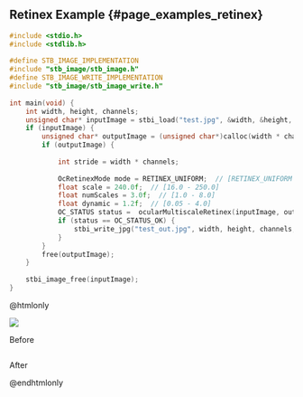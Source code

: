## Retinex Example {#page_examples_retinex}

```c
#include <stdio.h>  
#include <stdlib.h>  
  
#define STB_IMAGE_IMPLEMENTATION  
#include "stb_image/stb_image.h"  
#define STB_IMAGE_WRITE_IMPLEMENTATION  
#include "stb_image/stb_image_write.h"  
  
int main(void) {  
    int width, height, channels;  
    unsigned char* inputImage = stbi_load("test.jpg", &width, &height, &channels, 0);  
    if (inputImage) {  
        unsigned char* outputImage = (unsigned char*)calloc(width * channels * height * sizeof(unsigned char), 1);  
        if (outputImage) {  
  
            int stride = width * channels;  
  
            OcRetinexMode mode = RETINEX_UNIFORM;  // [RETINEX_UNIFORM|RETINEX_LOW|RETINEX_HIGH]
            float scale = 240.0f;  // [16.0 - 250.0]
            float numScales = 3.0f;  // [1.0 - 8.0]
            float dynamic = 1.2f;  // [0.05 - 4.0]
            OC_STATUS status =  ocularMultiscaleRetinex(inputImage, outputImage, width, height, channels, mode, scale, numScales, dynamic);
            if (status == OC_STATUS_OK) {
                stbi_write_jpg("test_out.jpg", width, height, channels, outputImage, 100);  
            }
        }  
        free(outputImage);  
    }  
  
    stbi_image_free(inputImage);  
}
```

@htmlonly
<div class="sample-images">
    <div class="img-with-text">
        <img src="retinex.jpg"/>
        <p>Before</p>
    </div>
    <div class="img-with-text">
        <img src="retinex_out.jpg" alt=""/>
        <p>After</p>
    </div>
</div>
@endhtmlonly
